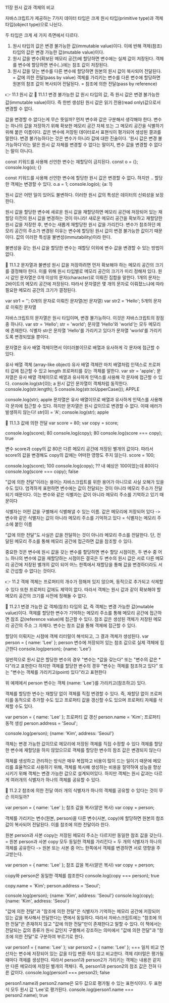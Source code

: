   11장 원시 값과 객체의 비교 

  자바스크립트가 제공하는 7가지 데이터 타입은 크게 원시 타입(primitive type)과 객체 타입(object type)으로 나뉜다.

  두 타입은 크게 세 가지 측면에서 다르다.
  1. 원시 타입의 값은 변경 불가능한 값(immutable value)이다.
  이에 반해 객체(참조) 타입의 값은 변경 가능한 값(mutable value)이다.
  2. 원시 값을 변수(확보된 메모리 공간)에 할당하면 변수에는 실제 값이 저장된다.
  객체를 변수에 할당하면 변수(..)에는 참조 값이 저장된다. 
  3. 원시 값을 닺는 변수를 다른 변수에 할당하면 원본의 원시 값이 복사되어 전달된다. = 값에 의한 전달(pass by value)
  객체를 가리키는 변수를 다른 변수에 할당하면 원본의 참조 값이 복사되어 전달된다. = 참조에 의한 전달(pass by reference)


  👉 11.1 원시 값
  📌 11.1.1 변경 불가능한 값
  원시 타입의 값, 즉 원시 값은 변경 불가능한 값(immutable value)이다.
  즉 한번 생성된 원시 값은 읽기 전용(read only)값으로서 변경할 수 없다.

  값을 변경할 수 없다는게 무슨 뜻일까?
  먼저 변수와 값은 구분해서 생각해야 한다.
  변수는 하나의 값을 저장하기 위해 확보한 메모리 공간 자체 또는 그 메모리 공간을 식별하기 위해 붙은 이름이다.
  값은 변수에 저장된 데이터로서 표현식이 평가되어 생성된 결과를 말한다.
  변경 불가능하다는 것은 변수가 아니라 값에 대한 진술이다. 
  '원시 값은 변경 불가능하다'라는 말은 원시 값 자체를 변경할 수 없다는 말이지, 변수 값을 변경할 수 없다는 말이 아니다.


  const 키워드를 사용해 선언한 변수는 재할당이 금지된다.
const o = {};
console.log(o);   {}

  const 키워드를 사용해 선언한 변수에 할당한 원시 값은 변경할 수 없다.
  하지만 .. 할당한 객체는 변경할 수 있다.
o.a = 1;
console.log(o);   {a: 1}


  원시 값은 어떤 일이 있어도 불변하다.
  이러한 원시 값의 특성은 데이터의 신뢰성을 보장한다.

  원시 값을 할당한 변수에 새로운 원시 값을 재할당하면 메모리 공간에 저장되어 있는 재할당 이전의 원시 값을 변경하는 것이 아니라! 
  새로운 메모리 공간을 확보하고 재할당한 원시 값을 저장한 후, 변수는 새롭게 재할당한 원시 값을 가리킨다. 
  변수가 참조하던 메모리 공간의 주소가 변경된 이유는 변수에 할당된 원시 값이 변경 불가능한 값이기 때문이다.
  값의 이러한 특성을 불변성(immutability)이라 한다.

  불변성을 갖는 원시 값을 할당한 변수는 재할당 이외에 변수 값을 변경할 수 있는 방법이 없다. 

  📌 11.1.2 문자열과 불변성
  원시 값을 저장하려면 먼저 확보해야 하는 메모리 공간의 크기를 결정해야 한다.
  이를 위해 원시 타입별로 메모리 공간의 크기가 미리 정해져 있다. 
  원시 값인 문자열은 0개 이상의 문자(character)로 이뤄진 집합을 말한다. 
  1개의 문자는 2바이트의 메모리 공간에 저장된다. 따라서 문자열은 몇 개의 문자로 이뤄졌느냐에 따라 필요한 메모리 공간의 크기가 결정된다.

var str1 = '';   0개의 문자로 이뤄진 문자열(빈 문자열)
var str2 = 'Hello';   5개의 문자로 이뤄진 문자열


  자바스크립트의 문자열은 원시 타입이며, 변경 불가능하다. 
  이것은 자바스크립트의 장점 중 하나다.
var str = 'Hello';
str = 'world';
  문자열 'Hello'와 'world'는 모두 메모리에 존재한다.
  식별자 str은 문자열 'Hello'를 가리키고 있다가 문자열 'world'를 가리키도록 변경되었을 뿐이다.

  문자열은 유사 배열 객체이면서 이터러블이므로 배열과 유사하게 각 문자에 접근할 수 있다.

  유사 배열 객체 (array-like object)
  유사 배열 객체란 마치 배열처럼 인덱스로 프로퍼티 값에 접근할 수 있고 length 프로퍼티를 갖는 객체를 말한다.
var str = 'apple';
  문자열은 유사 배열 객체이므로 배열과 유사하게 인덱스를 사용해 각 문자에 접근할 수 있다.
console.log(str[0]);   a
  원시 값인 문자열이 객체처럼 동작한다.
console.log(str.length);   5
console.log(str.toUpperCase());   APPLE

console.log(str);   apple
  문자열은 유사 배열이므로 배열과 유사하게 인덱스를 사용해 각 문자에 접근할 수 있다.
  하지만 문자열은 원시 값이므로 변경할 수 없다. 
  이때 에러가 발생하지 않는다!
str[0] = 'A';
console.log(str);   apple

  📌 11.1.3 값에 의한 전달
var score = 80;
var copy = score;

console.log(score);   80
console.log(copy);   80
console.log(score === copy);   true

  변수 score과 copy의 값 80은 다른 메모리 공간에 저장된 별개의 값이다.
  따라서 score의 값을 변경해도 copy의 값에는 어떠한 영향도 주지 않는다.
score = 100;

console.log(score);   100
console.log(copy);   ?? 내 예상은 100이었는데 80이다
console.log(score === copy);   false

  "값에 의한 전달"이라는 용어는 자바스크립트를 위한 용어가 아니므로 사실 오해가 있을 수도 있다.
  엄격하게 표현하면 변수에는 값이 전달되는 것이 아니라 메모리 주소가 전달되기 때문이다.
  이는 변수와 같은 식별자는 값이 아니라 메모리 주소를 기억하고 있기 때문이다

  식별자는 어떤 값을 구별해서 식별해낼 수 있는 이름.
  값은 메모리에 저장되어 있다
  -> 변수와 같은 식별자는 값이 아니라 메모리 주소를 기억하고 있다
  = 식별자는 메모리 주소에 붙인 이름

  "값에 의한 전달"도 사실은 값을 전달하는 것이 아니라 메모리 주소를 전달한다. 
  단, 전달된 메모리 주소를 통해 메모리 공간에 접근하면 값을 참조할 수 있다. 

  중요한 것은 변수에 원시 값을 갖는 변수를 할당하면
  변수 할당 시점이든, 두 변수 중 어느 하나의 변수에 값을 재할당하는 시점이든
  결국은 두 변수의 원시 값은 서로 다른 메모리 공간에 저장된 별개의 값이 되어 
  어느 한쪽에서 재할당을 통해 값을 변경하더라도 서로 간섭할 수 없다는 것이다.

  👉 11.2 객체
  객체는 프로퍼티의 개수가 정해져 있지 않으며, 동적으로 추가되고 삭제할 수 있다
  또한 프로퍼티 값에도 제약이 없다. 
  따라서 객체는 원시 값과 같이 확보해야 할 메모리 공간의 크기를 사전에 정해둘 수 없다.

  📌 11.2.1 변경 가능한 값
  객체(참조) 타입의 값, 즉 객체는 변경 가능한 값(mutable value)이다.
  객체를 할당한 변수가 기억하는 메모리 주소를 통해 메모리 공간에 접근하면 참조 값(reference value)에 접근할 수 있다.
  참조 값은 생성된 객체가 저장된 메모리 공간의 주소 그 자체다.
  변수는 참조 값을 통해 객체에 접근할 수 있다.

  할당이 이뤄지는 시점에 객체 리터럴이 해석되고, 그 결과 객체가 생성된다.
var person = {
  name: 'Lee'
};
  person 변수에 저장되어 있는 참조 값으로 실제 객체에 접근한다
console.log(person);   {name: 'Lee'}

  일반적으로 원시 값은 할당한 변수의 경우 "변수는 *값을 갖는다" 또는 "변수의 값은 *다"라고 표현한다
  하지만 객체를 할당한 변수의 경우 "변수는 객체를 참조하고 있다" 또는 "변수는 객체를 가리키고(point) 있다"라고 표현한다

  위 예제에서 person 변수는 객체 {name: 'Lee'}를 가리키고(참조하고) 있다. 

  객체를 할당한 변수는 재할당 없이 객체를 직접 변경할 수 있다.
  즉, 재할당 없이 프로퍼티를 동적으로 추가할 수도 있고 프로퍼티 값을 갱신할 수도 있으며 프로퍼티 자체를 삭제할 수도 있다. 

var person = {
  name: 'Lee'
};
  프로퍼티 값 갱신
person.name = 'Kim';
  프로퍼티 동적 생성
person.address = 'Seoul';

console.log(person);   {name: 'Kim', address: 'Seoul'}

  객체는 변경 가능한 값이므로 메모리에 저장된 객체를 직접 수정할 수 있다
  객체를 할당한 변수에 재할당을 하지 않았으므로 객체를 할당한 변수의 참조 값은 변경되지 않는다

  객체를 생성하고 관리하는 방식은 매우 복잡하고 비용이 많이 드는 일이기 때문에 
  메모리를 효율적으로 사용하기 위해, 객체를 복사해 생성하는 비용을 절약하여 성능을 향상시키기 위해 객체는 변경 가능한 값으로 설계되어있다.
  하지만 객체는 원시 값과는 다르게 여러개의 식별자가 하나의 객체를 공유할 수 있다.

  📌 11.2.2 참조에 의한 전달
  여러 개의 식별자가 하나의 객체를 공유할 수 있다는 것이 무슨 의미일까?

var person = {
  name: 'Lee'
};
  참조 값을 복사(얕은 복사)
var copy = person;

  객체를 가리키는 변수(원본, person)을 다른 변수(사본, copy)에 할당하면 원본의 참조 값이 복사되어 전달된다. 이를 참조에 의한 전달이라 한다. 

  원본 person과 사본 copy는 저장된 메모리 주소는 다르지만 동일한 참조 값을 갖는다.
  = 원본 person과 사본 copy 모두 동일한 객체를 가리킨다
  = 두 개의 식별자가 하나의 객체를 공유한다 
  -> 원본 또는 사본 중 어느 한쪽에서 객체를 변경하면 서로 영향을 주고받는다.

var person = {
  name: 'Lee'
};
  참조 값을 복사(얕은 복사)
var copy = person;

  copy와 person은 동일한 객체를 참조한다
console.log(copy === person);   true

copy.name = 'Kim';
person.address = 'Seoul';

console.log(person);   {name: 'Kim', address: 'Seoul'}
console.log(copy);   {name: 'Kim', address: 'Seoul'}

  "값에 의한 전달"과 "참조에 의한 전달"은 식별자가 기억하는 메모리 공간에 저장되어 있는 값을 복사해서 전달한다는 면에서 동일하다.
  따라서 자바스크립트에는 "참조에 의한 전달"은 존재하지 않고 "값에 의한 전달"만이 존재한다고 말할 수 있다.
  이 책에서는 전달되는 값의 종류가 원시 값인지 구별해서 강조하는 의미에서 "값에 의한 전달"과 "참조에 의한 전달"로 구분하여 부르기로 한다.

var person1 = {
  name: 'Lee'
};
var person2 = {
  name: 'Lee'
};
  === 일치 비교 연산자는 변수에 저장되어 있는 값을 타입 변환 하지 않고 비교한다.
  객체 리터럴은 평가될 때마다 객체를 생성한다. 
  따라서 person1과 person2가 가리키는 객체는 내용은 같지만 다른 메모리에 저장된 별개의 객체다.
  즉, person1과 person2의 참조 값은 전혀 다른 값이다.
console.log(person1 === person2);   false

  person1.name과 person2.name은 모두 값으로 평가될 수 있는 표현식이다. 
  두 표현식 모두 원시 값 'Lee'로 평가된다.
console.log(person1.name === person2.name);   true